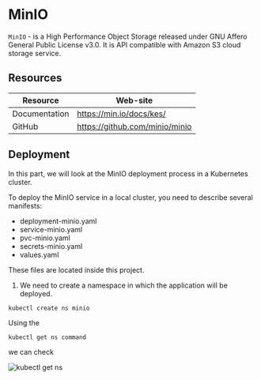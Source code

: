 # MinIO

```MinIO``` - is a High Performance Object Storage released under GNU Affero General Public License v3.0. It is API compatible with Amazon S3 cloud storage service.

## Resources

| Resource | Web-site |
| ------ | ------ |
| Documentation | https://min.io/docs/kes/ |
| GitHub | https://github.com/minio/minio |

## Deployment

In this part, we will look at the MinIO deployment process in a Kubernetes cluster.

To deploy the MinIO service in a local cluster, you need to describe several manifests:

- deployment-minio.yaml
- service-minio.yaml
- pvc-minio.yaml
- secrets-minio.yaml
- values.yaml

These files are located inside this project.

1. We need to create a namespace in which the application will be deployed.

```
kubectl create ns minio
```

Using the 

```
kubectl get ns command
```
 we can check

![kubectl get ns](https://github.com/NikitaPrimakov/MinIO/blob/e5aa4953bcbeefcd2c1269a643be5d3cf13aa92e/kubectl%20get%20ns.png "kubectl get ns")
